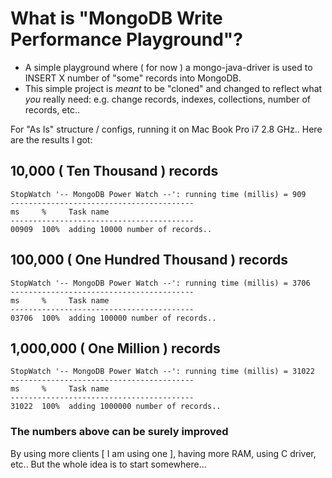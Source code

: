 # What is "MongoDB Write Performance Playground"? ##

+ A simple playground where ( for now ) a mongo-java-driver is used to INSERT X number of "some" records into MongoDB.
+ This simple project is _meant_ to be "cloned" and changed to reflect what _you_ really need: e.g. change records, indexes, collections, number of records, etc..

For "As Is" structure / configs, running it on Mac Book Pro i7 2.8 GHz.. Here are the results I got:

## 10,000 ( Ten Thousand ) records

    StopWatch '-- MongoDB Power Watch --': running time (millis) = 909
    -----------------------------------------
    ms     %     Task name
    -----------------------------------------
    00909  100%  adding 10000 number of records..

## 100,000 ( One Hundred Thousand ) records

    StopWatch '-- MongoDB Power Watch --': running time (millis) = 3706
    -----------------------------------------
    ms     %     Task name
    -----------------------------------------
    03706  100%  adding 100000 number of records..

## 1,000,000 ( One Million ) records

    StopWatch '-- MongoDB Power Watch --': running time (millis) = 31022
    -----------------------------------------
    ms     %     Task name
    -----------------------------------------
    31022  100%  adding 1000000 number of records..

### The numbers above can be surely improved

 By using more clients [ I am using one ], having more RAM, using C driver, etc..
 But the whole idea is to start somewhere...
